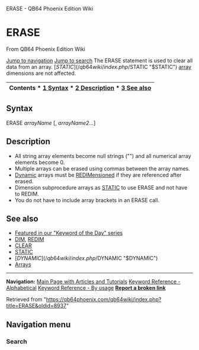 


ERASE - QB64 Phoenix Edition Wiki








# ERASE



From QB64 Phoenix Edition Wiki



[Jump to navigation](#mw-head)
[Jump to search](#searchInput)
The ERASE statement is used to clear all data from an array. [$STATIC](/qb64wiki/index.php/$STATIC "$STATIC") [array](/qb64wiki/index.php/Arrays "Arrays") dimensions are not affected.


  






| Contents * [1 Syntax](#Syntax) * [2 Description](#Description) * [3 See also](#See_also) |
| --- |


## Syntax


ERASE *arrayName* [, *arrayName2*...]
  




## Description


* All string array elements become null strings ("") and all numerical array elements become 0.
* Multiple arrays can be erased using commas between the array names.
* [Dynamic](/qb64wiki/index.php/$DYNAMIC "$DYNAMIC") arrays must be [REDIMensioned](/qb64wiki/index.php/REDIM "REDIM") if they are referenced after erased.
* Dimension subprocedure arrays as [STATIC](/qb64wiki/index.php/STATIC "STATIC") to use ERASE and not have to REDIM.
* You do not have to include array brackets in an ERASE call.


  




## See also


* [Featured in our "Keyword of the Day" series](https://qb64phoenix.com/forum/showthread.php?tid=1243)
* [DIM](/qb64wiki/index.php/DIM "DIM"), [REDIM](/qb64wiki/index.php/REDIM "REDIM")
* [CLEAR](/qb64wiki/index.php/CLEAR "CLEAR")
* [STATIC](/qb64wiki/index.php/STATIC "STATIC")
* [$DYNAMIC](/qb64wiki/index.php/$DYNAMIC "$DYNAMIC")
* [Arrays](/qb64wiki/index.php/Arrays "Arrays")


  






---


**Navigation:**
[Main Page with Articles and Tutorials](/qb64wiki/index.php/Main_Page "Main Page")
[Keyword Reference - Alphabetical](/qb64wiki/index.php/Keyword_Reference_-_Alphabetical "Keyword Reference - Alphabetical")
[Keyword Reference - By usage](/qb64wiki/index.php/Keyword_Reference_-_By_usage "Keyword Reference - By usage")
**[Report a broken link](https://qb64phoenix.com/forum/showthread.php?tid=2800)**  





Retrieved from "<https://qb64phoenix.com/qb64wiki/index.php?title=ERASE&oldid=8937>"




## Navigation menu








### Search





















